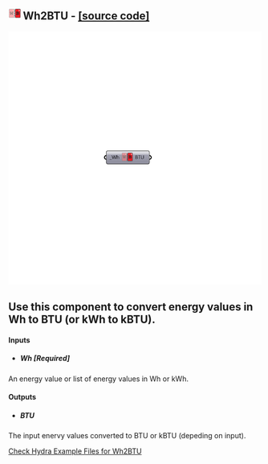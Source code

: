 ## ![](../../images/icons/Wh2BTU.png) Wh2BTU - [[source code]](https://github.com/mostaphaRoudsari/ladybug/tree/master/src/Ladybug_Wh2BTU.py)

![](../../images/components/Wh2BTU.png)

Use this component to convert energy values in Wh to BTU (or kWh to kBTU).
 -
 

#### Inputs
* ##### Wh [Required]
An energy value or list of energy values in Wh or kWh.

#### Outputs
* ##### BTU
The input enervy values converted to BTU or kBTU (depeding on input).


[Check Hydra Example Files for Wh2BTU](https://hydrashare.github.io/hydra/index.html?keywords=Ladybug_Wh2BTU)